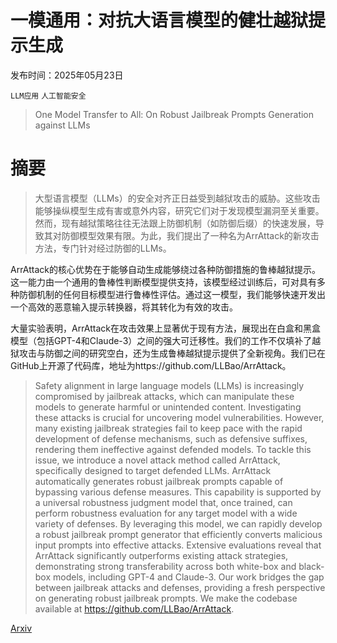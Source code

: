 # 一模通用：对抗大语言模型的健壮越狱提示生成

发布时间：2025年05月23日

`LLM应用` `人工智能安全`

> One Model Transfer to All: On Robust Jailbreak Prompts Generation against LLMs

# 摘要

> 大型语言模型（LLMs）的安全对齐正日益受到越狱攻击的威胁。这些攻击能够操纵模型生成有害或意外内容，研究它们对于发现模型漏洞至关重要。然而，现有越狱策略往往无法跟上防御机制（如防御后缀）的快速发展，导致其对防御模型效果有限。为此，我们提出了一种名为ArrAttack的新攻击方法，专门针对经过防御的LLMs。

ArrAttack的核心优势在于能够自动生成能够绕过各种防御措施的鲁棒越狱提示。这一能力由一个通用的鲁棒性判断模型提供支持，该模型经过训练后，可对具有多种防御机制的任何目标模型进行鲁棒性评估。通过这一模型，我们能够快速开发出一个高效的恶意输入提示转换器，将其转化为有效的攻击。

大量实验表明，ArrAttack在攻击效果上显著优于现有方法，展现出在白盒和黑盒模型（包括GPT-4和Claude-3）之间的强大可迁移性。我们的工作不仅填补了越狱攻击与防御之间的研究空白，还为生成鲁棒越狱提示提供了全新视角。我们已在GitHub上开源了代码库，地址为https://github.com/LLBao/ArrAttack。

> Safety alignment in large language models (LLMs) is increasingly compromised by jailbreak attacks, which can manipulate these models to generate harmful or unintended content. Investigating these attacks is crucial for uncovering model vulnerabilities. However, many existing jailbreak strategies fail to keep pace with the rapid development of defense mechanisms, such as defensive suffixes, rendering them ineffective against defended models. To tackle this issue, we introduce a novel attack method called ArrAttack, specifically designed to target defended LLMs. ArrAttack automatically generates robust jailbreak prompts capable of bypassing various defense measures. This capability is supported by a universal robustness judgment model that, once trained, can perform robustness evaluation for any target model with a wide variety of defenses. By leveraging this model, we can rapidly develop a robust jailbreak prompt generator that efficiently converts malicious input prompts into effective attacks. Extensive evaluations reveal that ArrAttack significantly outperforms existing attack strategies, demonstrating strong transferability across both white-box and black-box models, including GPT-4 and Claude-3. Our work bridges the gap between jailbreak attacks and defenses, providing a fresh perspective on generating robust jailbreak prompts. We make the codebase available at https://github.com/LLBao/ArrAttack.

[Arxiv](https://arxiv.org/abs/2505.17598)